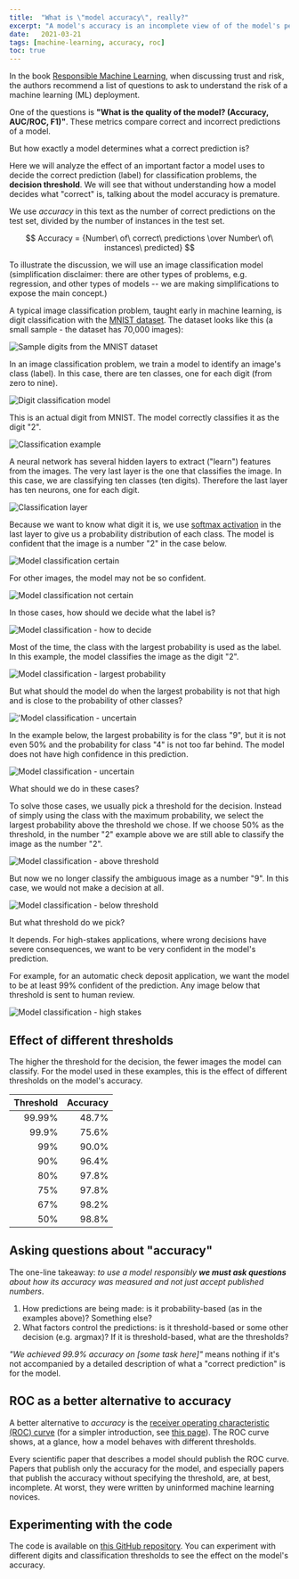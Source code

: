 ```yaml
---
title:  "What is \"model accuracy\", really?"
excerpt: "A model's accuracy is an incomplete view of of the model's performance. This article shows how it can be misleading."
date:   2021-03-21
tags: [machine-learning, accuracy, roc]
toc: true
---
```


In the book [Responsible Machine Learning](https://www.h2o.ai/resources/ebook/responsible-machine-learning/),
when discussing trust and risk, the authors recommend a list of questions to ask to understand the
risk of a machine learning (ML) deployment.

One of the questions is **"What is the quality of the model? (Accuracy, AUC/ROC, F1)"**. These
metrics compare correct and incorrect predictions of a model.

But how exactly a model determines what a correct prediction is?

<!--more-->

Here we will analyze the effect of an important factor a model uses to decide the correct
prediction (label) for classification problems, the **decision threshold**. We will see that
without understanding how a model decides what "correct" is, talking about the model accuracy
is premature.

We use _accuracy_ in this text as the number of correct predictions on the test set, divided by the
number of instances in the test set.

$$ Accuracy = {Number\ of\ correct\ predictions \over Number\ of\ instances\ predicted} $$

To illustrate the discussion, we will use an image classification model (simplification disclaimer: there are other types of problems, e.g. regression, and other types of models -- we are making simplifications to expose the main concept.)

A typical image classification problem, taught early in machine learning, is digit classification with the
[MNIST dataset](http://yann.lecun.com/exdb/mnist/). The dataset looks like this (a small sample -
the dataset has 70,000 images):

![Sample digits from the MNIST dataset](/images/2021-03-21/mnist.png)

In an image classification problem, we train a model to identify an image's class (label).
In this case, there are ten classes, one for each digit (from zero to nine).

![Digit classification model](/images/2021-03-21/digit-classification-model.png)

This is an actual digit from MNIST. The model correctly classifies it as the digit "2".

![Classification example](/images/2021-03-21/digit-classification-example.png)

A neural network has several hidden layers to extract ("learn") features from the images. The very
last layer is the one that classifies the image. In this case, we are classifying ten classes (ten
digits). Therefore the last layer has ten neurons, one for each digit.

![Classification layer](/images/2021-03-21/classification-layer.png)

Because we want to know what digit it is, we use [softmax activation](https://www.tensorflow.org/api_docs/python/tf/keras/activations/softmax)
in the last layer to give us a probability distribution of each class. The model
is confident that the image is a number "2" in the case below.

![Model classification certain](/images/2021-03-21/model-classification-certain.png)

For other images, the model may not be so confident.

![Model classification not certain](/images/2021-03-21/model-classification-not-certain.png)

In those cases, how should we decide what the label is?

![Model classification - how to decide](/images/2021-03-21/model-classification-how-to-decide.png)

Most of the time, the class with the largest probability is used as the label. In this example, the
model classifies the image as the digit "2".

![Model classification - largest probability](/images/2021-03-21/model-classification-use-largest.png)

But what should the model do when the largest probability is not that high and is close to the
probability of other classes?

!['Model classification - uncertain](/images/2021-03-21/model-classification-uncertain.png)

In the example below, the largest probability is for the class "9", but it is not even 50% and the
probability for class "4" is not too far behind. The model does not have high confidence in this
prediction.

![Model classification - uncertain](/images/2021-03-21/model-classification-uncertain2.png)

What should we do in these cases?

To solve those cases, we usually pick a threshold for the decision. Instead of simply using the class
with the maximum probability, we select the largest probability above the threshold we chose. If we
choose 50% as the threshold, in the number "2" example above we are still able to classify the image
as the number "2".

![Model classification - above threshold](/images/2021-03-21/model-classification-threshold-above.png)

But now we no longer classify the ambiguous image as a number "9". In this case, we would not make
a decision at all.

![Model classification - below threshold](/images/2021-03-21/model-classification-threshold-below.png)

But what threshold do we pick?

It depends. For high-stakes applications, where wrong decisions have severe consequences, we want to
be very confident in the model's prediction.

For example, for an automatic check deposit application, we want the model to be at least 99%
confident of the prediction. Any image below that threshold is sent to human review.

![Model classification - high stakes](/images/2021-03-21/model-classification-high-stakes.png)

## Effect of different thresholds

The higher the threshold for the decision, the fewer images the model can classify. For the model
used in these examples, this is the effect of different thresholds on the model's accuracy.

| Threshold | Accuracy |
| --------: | -------: |
|    99.99% |    48.7% |
|     99.9% |    75.6% |
|       99% |    90.0% |
|       90% |    96.4% |
|       80% |    97.8% |
|       75% |    97.8% |
|       67% |    98.2% |
|       50% |    98.8% |

## Asking questions about "accuracy"

The one-line takeaway: _to use a model responsibly **we must ask questions** about how its accuracy
was measured and not just accept published numbers_.

1. How predictions are being made: is it probability-based (as in the examples above)? Something
   else?
1. What factors control the predictions: is it threshold-based or some other decision (e.g. argmax)?
   If it is threshold-based, what are the thresholds?

_"We achieved 99.9% accuracy on [some task here]"_ means nothing if it's not accompanied by a
detailed description of what a "correct prediction" is for the model.

## ROC as a better alternative to accuracy

A better alternative to _accuracy_ is the [receiver operating characteristic (ROC) curve](https://en.wikipedia.org/wiki/Receiver_operating_characteristic) (for a simpler introduction, see [this page](https://developers.google.com/machine-learning/crash-course/classification/roc-and-auc)). The ROC curve shows, at a glance, how a model behaves with different thresholds.

Every scientific paper that describes a model should publish the ROC curve. Papers that publish only the accuracy for the model, and especially papers that publish the accuracy without specifying the threshold, are, at best, incomplete. At worst, they were written by uninformed machine learning novices.

## Experimenting with the code

The code is available on [this GitHub repository](https://github.com/fau-masters-collected-works-cgarbin/decision-threshold-effect-on-accuracy). You can experiment with different digits and classification thresholds to see the effect on the model's accuracy.
